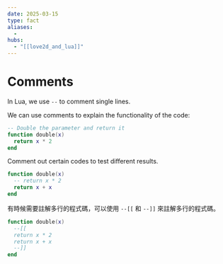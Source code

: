 ```yaml
---
date: 2025-03-15
type: fact
aliases:
  -
hubs:
  - "[[love2d_and_lua]]"
---
```


# Comments

In Lua, we use `--` to comment single lines.

We can use comments to explain the functionality of the code:

```lua
-- Double the parameter and return it
function double(x)
  return x * 2
end
```

Comment out certain codes to test different results.

```lua
function double(x)
  -- return x * 2
  return x + x
end
```

有時候需要註解多行的程式碼，可以使用 `--[[` 和 `--]]` 來註解多行的程式碼。

```lua
function double(x)
  --[[
  return x * 2
  return x + x
  --]]
end
```


